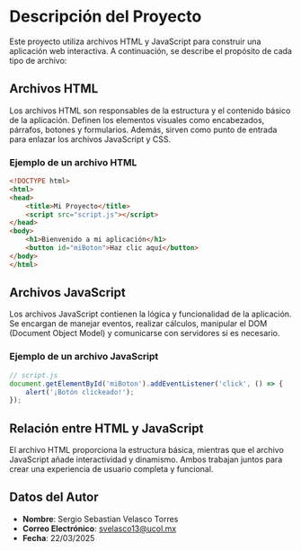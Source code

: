 # Descripción del Proyecto

Este proyecto utiliza archivos HTML y JavaScript para construir una aplicación web interactiva. A continuación, se describe el propósito de cada tipo de archivo:

## Archivos HTML
Los archivos HTML son responsables de la estructura y el contenido básico de la aplicación. Definen los elementos visuales como encabezados, párrafos, botones y formularios. Además, sirven como punto de entrada para enlazar los archivos JavaScript y CSS.

### Ejemplo de un archivo HTML
```html
<!DOCTYPE html>
<html>
<head>
    <title>Mi Proyecto</title>
    <script src="script.js"></script>
</head>
<body>
    <h1>Bienvenido a mi aplicación</h1>
    <button id="miBoton">Haz clic aquí</button>
</body>
</html>
```

## Archivos JavaScript
Los archivos JavaScript contienen la lógica y funcionalidad de la aplicación. Se encargan de manejar eventos, realizar cálculos, manipular el DOM (Document Object Model) y comunicarse con servidores si es necesario.

### Ejemplo de un archivo JavaScript
```javascript
// script.js
document.getElementById('miBoton').addEventListener('click', () => {
    alert('¡Botón clickeado!');
});
```

## Relación entre HTML y JavaScript
El archivo HTML proporciona la estructura básica, mientras que el archivo JavaScript añade interactividad y dinamismo. Ambos trabajan juntos para crear una experiencia de usuario completa y funcional.

## Datos del Autor
- **Nombre**: Sergio Sebastian Velasco Torres
- **Correo Electrónico**: svelasco13@ucol.mx
- **Fecha**: 22/03/2025
